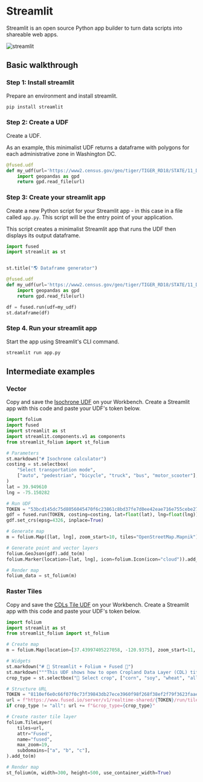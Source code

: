 # Streamlit

Streamlit is an open source Python app builder to turn data scripts into shareable web apps.

![streamlit](https://fused-magic.s3.us-west-2.amazonaws.com/docs_assets/gifs/streamlit_leaflet.gif)

## Basic walkthrough

### Step 1: Install streamlit

Prepare an environment and install streamlit.

```bash
pip install streamlit
```

### Step 2: Create a UDF

Create a UDF.

As an example, this minimalist UDF returns a dataframe with polygons for each administrative zone in Washington DC.

```python showLineNumbers
@fused.udf
def my_udf(url='https://www2.census.gov/geo/tiger/TIGER_RD18/STATE/11_DISTRICT_OF_COLUMBIA/11/tl_rd22_11_bg.zip'):
    import geopandas as gpd
    return gpd.read_file(url)
```

### Step 3: Create your streamlit app

Create a new Python script for your Streamlit app - in this case in a file called `app.py`. This script will be the entry point of your application.

This script creates a minimalist Streamlit app that runs the UDF then displays its output dataframe.

```python showLineNumbers
import fused
import streamlit as st


st.title("🌎 Dataframe generator")

@fused.udf
def my_udf(url='https://www2.census.gov/geo/tiger/TIGER_RD18/STATE/11_DISTRICT_OF_COLUMBIA/11/tl_rd22_11_bg.zip'):
    import geopandas as gpd
    return gpd.read_file(url)

df = fused.run(udf=my_udf)
st.dataframe(df)
```

### Step 4. Run your streamlit app

Start the app using Streamlit's CLI command.

```bash
streamlit run app.py
```

## Intermediate examples


### Vector

Copy and save the [Isochrone UDF](https://github.com/fusedio/udfs/tree/main/public/Get_Isochrone) on your Workbench. Create a Streamlit app with this code and paste your UDF's token below.

```python showLineNumbers
import folium
import fused
import streamlit as st
import streamlit.components.v1 as components
from streamlit_folium import st_folium

# Parameters
st.markdown("# Isochrone calculator")
costing = st.selectbox(
    "Select transportation mode",
    ["auto", "pedestrian", "bicycle", "truck", "bus", "motor_scooter"],
)
lat = 39.949610
lng = -75.150282

# Run UDF
TOKEN = "53bcd145dc75d8056045470f6c23861c8bd37fe7d0ee42eae716e755cebe2765"
gdf = fused.run(TOKEN, costing=costing, lat=float(lat), lng=float(lng))
gdf.set_crs(epsg=4326, inplace=True)

# Generate map
m = folium.Map([lat, lng], zoom_start=10, tiles="OpenStreetMap.Mapnik")

# Generate point and vector layers
folium.GeoJson(gdf).add_to(m)
folium.Marker(location=[lat, lng], icon=folium.Icon(icon="cloud")).add_to(m)

# Render map
folium_data = st_folium(m)
```


### Raster Tiles

Copy and save the [CDLs Tile UDF](https://github.com/fusedio/udfs/tree/main/public/CDLs_Tile_Example) on your Workbench. Create a Streamlit app with this code and paste your UDF's token below.



```python showLineNumbers
import folium
import streamlit as st
from streamlit_folium import st_folium

# Create map
m = folium.Map(location=[37.43997405227058, -120.9375], zoom_start=11, tiles="Stadia.AlidadeSmoothDark")

# Widgets
st.markdown("# 🚀 Streamlit + Folium + Fused 🚀")
st.markdown("""This UDF shows how to open Cropland Data Layer (CDL) tiff files. The CDL is a categorical land cover dataset that provides information about the types of crops and land cover on agricultural lands in the United States. The CDL is produced by the United States Department of Agriculture (USDA) National Agricultural Statistics Service (NASS) on an annual basis.""")
crop_type = st.selectbox("🌽 Select crop", ["corn", "soy", "wheat", "all", "almond", "grass"])

# Structure URL
TOKEN = "8110ef6e0c66f07f0c73f39843db27ece3960f98f268f38ef2f79f3623faae01"
url = f"https://www.fused.io/server/v1/realtime-shared/{TOKEN}/run/tiles/{{z}}/{{x}}/{{y}}?dtype_out_raster=png"
if crop_type != "all": url += f"&crop_type={crop_type}"

# Create raster tile layer
folium.TileLayer(
    tiles=url,
    attr="Fused",
    name="fused",
    max_zoom=19,
    subdomains=["a", "b", "c"],
).add_to(m)

# Render map
st_folium(m, width=300, height=500, use_container_width=True)
```
